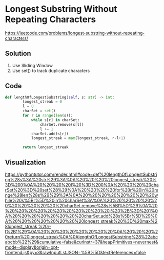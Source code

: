 # Longest Substring Without Repeating Characters
https://leetcode.com/problems/longest-substring-without-repeating-characters/

## Solution
1. Use Sliding Window 
2. Use set() to track duplicate characters

## Code
```python
def lengthOfLongestSubstring(self, s: str) -> int:
        longest_streak = 0
        l = 0
        charSet = set()
        for r in range(len(s)):
            while s[r] in charSet:
                charSet.remove(s[l])
                l += 1
            charSet.add(s[r])
            longest_streak = max(longest_streak, r-l+1)
        
        return longest_streak
```

## Visualization
https://pythontutor.com/render.html#code=def%20lengthOfLongestSubstring%28s%3A%20str%29%3A%0A%20%20%20%20longest_streak%20%3D%200%0A%20%20%20%20l%20%3D%200%0A%20%20%20%20charSet%20%3D%20set%28%29%0A%20%20%20%20for%20r%20in%20range%28len%28s%29%29%3A%0A%20%20%20%20%20%20%20%20while%20s%5Br%5D%20in%20charSet%3A%0A%20%20%20%20%20%20%20%20%20%20%20%20charSet.remove%28s%5Bl%5D%29%0A%20%20%20%20%20%20%20%20%20%20%20%20l%20%2B%3D%201%0A%20%20%20%20%20%20%20%20charSet.add%28s%5Br%5D%29%0A%20%20%20%20%20%20%20%20longest_streak%20%3D%20max%28longest_streak,%20r-l%2B1%29%0A%20%20%20%20%20%20%20%20%0A%20%20%20%20return%20longest_streak%0A%0AlengthOfLongestSubstring%28%22abcabcbb%22%29&cumulative=false&curInstr=37&heapPrimitives=nevernest&mode=display&origin=opt-frontend.js&py=3&rawInputLstJSON=%5B%5D&textReferences=false
